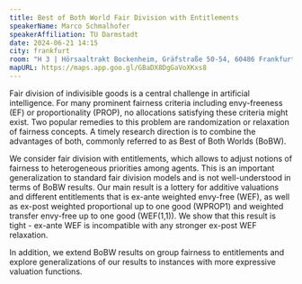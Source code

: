 ```yaml
---
title: Best of Both World Fair Division with Entitlements
speakerName: Marco Schmalhofer
speakerAffiliation: TU Darmstadt
date: 2024-06-21 14:15
city: frankfurt
room: "H 3 | Hörsaaltrakt Bockenheim, Gräfstraße 50-54, 60486 Frankfurt am Main"
mapURL: https://maps.app.goo.gl/GBaDX8DgGaVoXKxs8
---
```


Fair division of indivisible goods is a central challenge in artificial intelligence. For many prominent fairness criteria including envy-freeness (EF) or proportionality (PROP), no allocations satisfying these criteria might exist. Two popular remedies to this problem are randomization or relaxation of fairness concepts. A timely research direction is to combine the advantages of both, commonly referred to as Best of Both Worlds (BoBW).

We consider fair division with entitlements, which allows to adjust notions of fairness to heterogeneous priorities among agents. This is an important generalization to standard fair division models and is not well-understood in terms of BoBW results. Our main result is a lottery for additive valuations and different entitlements that is ex-ante weighted envy-free (WEF), as well as ex-post weighted proportional up to one good (WPROP1) and weighted transfer envy-free up to one good (WEF(1,1)). We show that this result is tight - ex-ante WEF is incompatible with any stronger ex-post WEF relaxation.

In addition, we extend BoBW results on group fairness to entitlements and explore generalizations of our results to instances with more expressive valuation functions.
